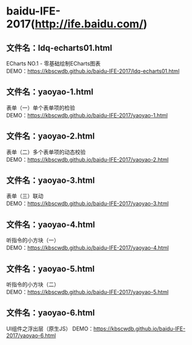 # baidu-IFE-2017(http://ife.baidu.com/)
## 文件名：ldq-echarts01.html  
ECharts NO.1 - 零基础绘制ECharts图表  
DEMO：https://kbscwdb.github.io/baidu-IFE-2017/ldq-echarts01.html  

## 文件名：yaoyao-1.html  
表单（一）单个表单项的检验  
DEMO：https://kbscwdb.github.io/baidu-IFE-2017/yaoyao-1.html    
  
## 文件名：yaoyao-2.html  
表单（二）多个表单项的动态校验  
DEMO：https://kbscwdb.github.io/baidu-IFE-2017/yaoyao-2.html

## 文件名：yaoyao-3.html  
表单（三）联动  
DEMO：https://kbscwdb.github.io/baidu-IFE-2017/yaoyao-3.html    
  
## 文件名：yaoyao-4.html  
听指令的小方块（一）  
DEMO：https://kbscwdb.github.io/baidu-IFE-2017/yaoyao-4.html    
  
## 文件名：yaoyao-5.html  
听指令的小方块（二）  
DEMO：https://kbscwdb.github.io/baidu-IFE-2017/yaoyao-5.html  
  
## 文件名：yaoyao-6.html  
UI组件之浮出层（原生JS）
DEMO：https://kbscwdb.github.io/baidu-IFE-2017/yaoyao-6.html  
